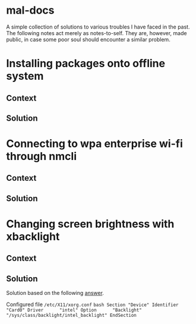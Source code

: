 # mal-docs
A simple collection of solutions to various troubles I have faced in the past.
The following notes act merely as notes-to-self. They are, however, made
public, in case some poor soul should encounter a similar problem.

# Installing packages onto offline system
## Context
## Solution

# Connecting to wpa enterprise wi-fi through nmcli 
## Context
## Solution

# Changing screen brightness with xbacklight
## Context
## Solution
Solution based on the following [answer](https://askubuntu.com/a/715310).

Configured file `/etc/X11/xorg.conf`
`` bash
Section "Device"
Identifier  "Card0"
Driver      "intel"
Option      "Backlight" "/sys/class/backlight/intel_backlight"
EndSection
``
